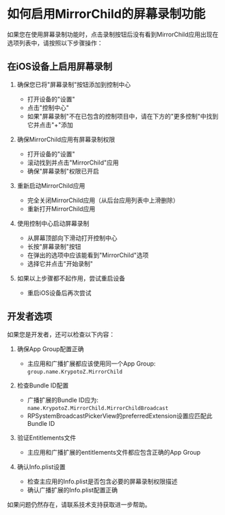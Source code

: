 # 如何启用MirrorChild的屏幕录制功能

如果您在使用屏幕录制功能时，点击录制按钮后没有看到MirrorChild应用出现在选项列表中，请按照以下步骤操作：

## 在iOS设备上启用屏幕录制

1. 确保您已将"屏幕录制"按钮添加到控制中心
   - 打开设备的"设置"
   - 点击"控制中心"
   - 如果"屏幕录制"不在已包含的控制项目中，请在下方的"更多控制"中找到它并点击"+"添加

2. 确保MirrorChild应用有屏幕录制权限
   - 打开设备的"设置"
   - 滚动找到并点击"MirrorChild"应用
   - 确保"屏幕录制"权限已开启

3. 重新启动MirrorChild应用
   - 完全关闭MirrorChild应用（从后台应用列表中上滑删除）
   - 重新打开MirrorChild应用

4. 使用控制中心启动屏幕录制
   - 从屏幕顶部向下滑动打开控制中心
   - 长按"屏幕录制"按钮
   - 在弹出的选项中应该能看到"MirrorChild"选项
   - 选择它并点击"开始录制"

5. 如果以上步骤都不起作用，尝试重启设备
   - 重启iOS设备后再次尝试

## 开发者选项

如果您是开发者，还可以检查以下内容：

1. 确保App Group配置正确
   - 主应用和广播扩展都应该使用同一个App Group: `group.name.KrypotoZ.MirrorChild`

2. 检查Bundle ID配置
   - 广播扩展的Bundle ID应为: `name.KrypotoZ.MirrorChild.MirrorChildBroadcast`
   - RPSystemBroadcastPickerView的preferredExtension设置应匹配此Bundle ID

3. 验证Entitlements文件
   - 主应用和广播扩展的entitlements文件都应包含正确的App Group

4. 确认Info.plist设置
   - 检查主应用的Info.plist是否包含必要的屏幕录制权限描述
   - 确认广播扩展的Info.plist配置正确

如果问题仍然存在，请联系技术支持获取进一步帮助。 